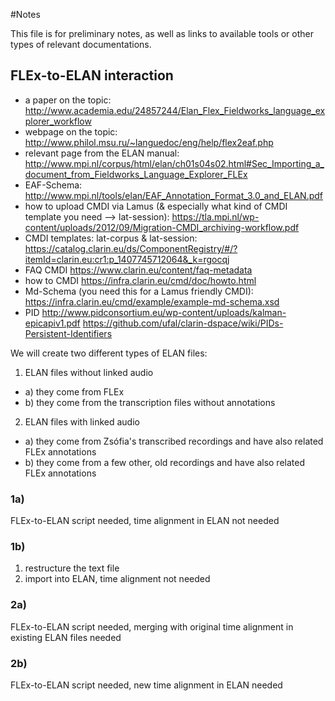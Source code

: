 #Notes

This file is for preliminary notes, as well as links to available tools or other types of relevant documentations.

## FLEx-to-ELAN interaction
* a paper on the topic: http://www.academia.edu/24857244/Elan_Flex_Fieldworks_language_explorer_workflow
* webpage on the topic: http://www.philol.msu.ru/~languedoc/eng/help/flex2eaf.php
* relevant page from the ELAN manual: http://www.mpi.nl/corpus/html/elan/ch01s04s02.html#Sec_Importing_a_document_from_Fieldworks_Language_Explorer_FLEx
* EAF-Schema:
  http://www.mpi.nl/tools/elan/EAF_Annotation_Format_3.0_and_ELAN.pdf
* how to upload CMDI via Lamus (& especially what kind of CMDI template you need --> lat-session):
https://tla.mpi.nl/wp-content/uploads/2012/09/Migration-CMDI_archiving-workflow.pdf
* CMDI templates: lat-corpus & lat-session:
https://catalog.clarin.eu/ds/ComponentRegistry/#/?itemId=clarin.eu:cr1:p_1407745712064&_k=rgocqj
* FAQ CMDI
https://www.clarin.eu/content/faq-metadata
* how to CMDI
https://infra.clarin.eu/cmd/doc/howto.html
* Md-Schema (you need this for a Lamus friendly CMDI):
https://infra.clarin.eu/cmd/example/example-md-schema.xsd
* PID
http://www.pidconsortium.eu/wp-content/uploads/kalman-epicapiv1.pdf
https://github.com/ufal/clarin-dspace/wiki/PIDs-Persistent-Identifiers

We will create two different types of ELAN files:

1. ELAN files without linked audio
  * a) they come from FLEx
  * b) they come from the transcription files without annotations
2. ELAN files with linked audio
  * a) they come from Zsófia's transcribed recordings and have also related FLEx annotations
  * b) they come from a few other, old recordings and have also related FLEx annotations

### 1a)
FLEx-to-ELAN script needed, time alignment in ELAN not needed

### 1b)
1. restructure the text file
2. import into ELAN, time alignment not needed

### 2a)
FLEx-to-ELAN script needed, merging with original time alignment in existing ELAN files needed

### 2b)
FLEx-to-ELAN script needed, new time alignment in ELAN needed
